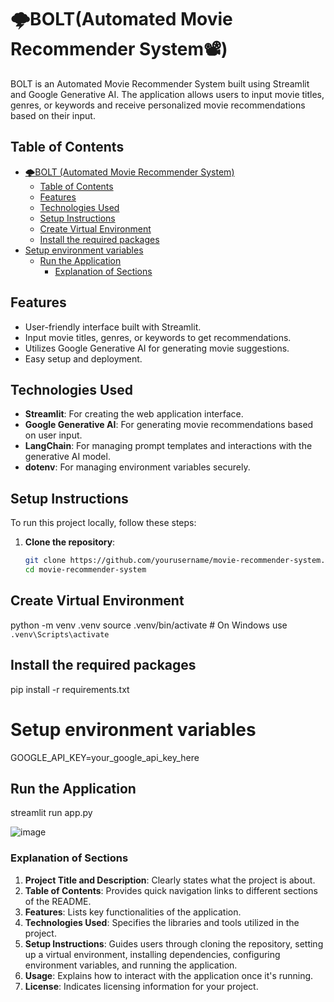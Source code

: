 # 🌩️BOLT(Automated Movie Recommender System📽️)

BOLT is an Automated Movie Recommender System built using Streamlit and Google Generative AI. The application allows users to input movie titles, genres, or keywords and receive personalized movie recommendations based on their input.

## Table of Contents

- [🌩️BOLT (Automated Movie Recommender System)](#-mars-automated-movie-recommender-system)
  - [Table of Contents](#table-of-contents)
  - [Features](#features)
  - [Technologies Used](#technologies-used)
  - [Setup Instructions](#setup-instructions)
  - [Create Virtual Environment](#create-virtual-environment)
  - [Install the required packages](#install-the-required-packages)
- [Setup environment variables](#setup-environment-variables)
  - [Run the Application](#run-the-application)
    - [Explanation of Sections](#explanation-of-sections)

## Features

- User-friendly interface built with Streamlit.
- Input movie titles, genres, or keywords to get recommendations.
- Utilizes Google Generative AI for generating movie suggestions.
- Easy setup and deployment.

## Technologies Used

- **Streamlit**: For creating the web application interface.
- **Google Generative AI**: For generating movie recommendations based on user input.
- **LangChain**: For managing prompt templates and interactions with the generative AI model.
- **dotenv**: For managing environment variables securely.

## Setup Instructions

To run this project locally, follow these steps:

1. **Clone the repository**:
   ```bash
   git clone https://github.com/yourusername/movie-recommender-system.git
   cd movie-recommender-system

## Create Virtual Environment
   python -m venv .venv
source .venv/bin/activate  # On Windows use `.venv\Scripts\activate`

## Install the required packages
pip install -r requirements.txt

# Setup environment variables
GOOGLE_API_KEY=your_google_api_key_here

## Run the Application
streamlit run app.py


![image](https://github.com/user-attachments/assets/0a65bd04-cf4f-4108-b817-4a1d4e7e00dd)



### Explanation of Sections

1. **Project Title and Description**: Clearly states what the project is about.
2. **Table of Contents**: Provides quick navigation links to different sections of the README.
3. **Features**: Lists key functionalities of the application.
4. **Technologies Used**: Specifies the libraries and tools utilized in the project.
5. **Setup Instructions**: Guides users through cloning the repository, setting up a virtual environment, installing dependencies, configuring environment variables, and running the application.
6. **Usage**: Explains how to interact with the application once it's running.
7. **License**: Indicates licensing information for your project.

